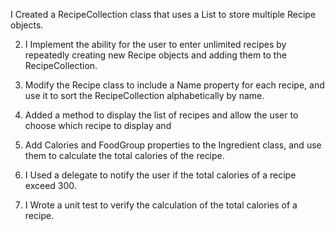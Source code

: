   I  Created a RecipeCollection class that uses a List<Recipe> to store multiple Recipe objects.

2. I  Implement the ability for the user to enter unlimited recipes by repeatedly creating new Recipe objects and adding them to the RecipeCollection.

3. Modify the Recipe class to include a Name property for each recipe, and use it to sort the RecipeCollection alphabetically by name.

4. Added a method to display the list of recipes and allow the user to choose which recipe to display and 

5. Add Calories and FoodGroup properties to the Ingredient class, and use them to calculate the total calories of the recipe.

6. I  Used a delegate to notify the user if the total calories of a recipe exceed 300.

7. I Wrote a unit test to verify the calculation of the total calories of a recipe.

